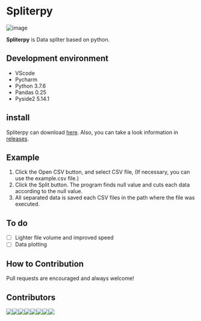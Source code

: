 # Spliterpy

![image](https://user-images.githubusercontent.com/38157496/76976402-405bbc80-6977-11ea-9df8-d40e10571675.png)

**Spliterpy** is Data spliter based on python.

## Development environment
* VScode
* Pycharm
* Python 3.7.6
* Pandas 0.25
* Pyside2 5.14.1

## install

Spliterpy can download [here](https://tmshome.itch.io/spliterpy). Also, you can take a look information in [releases](https://github.com/Kaintels/Spliterpy/releases).

## Example

1. Click the Open CSV button, and select CSV file, (If necessary, you can use the example.csv file.)
2. Click the Split button. The program finds null value and cuts each data according to the null value.
3. All separated data is saved each CSV files in the path where the file was executed.

## To do

- [ ] Lighter file volume and improved speed
- [ ] Data plotting

## How to Contribution

Pull requests are encouraged and always welcome!

## Contributors

[![](https://sourcerer.io/fame/Kaintels/Kaintels/Spliterpy/images/0)](https://sourcerer.io/fame/Kaintels/Kaintels/Spliterpy/links/0)[![](https://sourcerer.io/fame/Kaintels/Kaintels/Spliterpy/images/1)](https://sourcerer.io/fame/Kaintels/Kaintels/Spliterpy/links/1)[![](https://sourcerer.io/fame/Kaintels/Kaintels/Spliterpy/images/2)](https://sourcerer.io/fame/Kaintels/Kaintels/Spliterpy/links/2)[![](https://sourcerer.io/fame/Kaintels/Kaintels/Spliterpy/images/3)](https://sourcerer.io/fame/Kaintels/Kaintels/Spliterpy/links/3)[![](https://sourcerer.io/fame/Kaintels/Kaintels/Spliterpy/images/4)](https://sourcerer.io/fame/Kaintels/Kaintels/Spliterpy/links/4)[![](https://sourcerer.io/fame/Kaintels/Kaintels/Spliterpy/images/5)](https://sourcerer.io/fame/Kaintels/Kaintels/Spliterpy/links/5)[![](https://sourcerer.io/fame/Kaintels/Kaintels/Spliterpy/images/6)](https://sourcerer.io/fame/Kaintels/Kaintels/Spliterpy/links/6)[![](https://sourcerer.io/fame/Kaintels/Kaintels/Spliterpy/images/7)](https://sourcerer.io/fame/Kaintels/Kaintels/Spliterpy/links/7)
